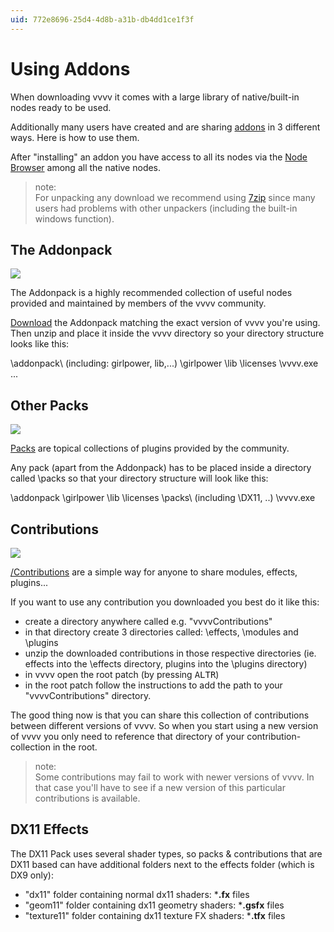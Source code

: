 ```yaml
---
uid: 772e8696-25d4-4d8b-a31b-db4dd1ce1f3f
---
```


# Using Addons

When downloading vvvv it comes with a large library of native/built-in nodes ready to be used.   

Additionally many users have created and are sharing [addons](xref:e1161303-b566-408c-86f2-1cf6cb8137b7) in 3 different ways. Here is how to use them.  

After "installing" an addon you have access to all its nodes via the [Node Browser](xref:eeb8526d-0085-4219-a138-32ac397853f1) among all the native nodes.   



>note:  
For unpacking any download we recommend using <a href="http://www.7-zip.org/" class="extURL" target="_blank">7zip</a> since many users had problems with other unpackers (including the built-in windows function).  
  



## The Addonpack

![](~/img/Addons_Addonpack2.png "")   


The Addonpack is a highly recommended collection of useful nodes provided and maintained by members of the vvvv community.   

[Download](https://vvvv.org/downloads) the Addonpack matching the exact version of vvvv you're using. Then unzip and place it inside the vvvv directory so your directory structure looks like this:  

 \addonpack\ (including: girlpower, lib,...)
 \girlpower
 \lib
 \licenses
 \vvvv.exe
 ...


## Other Packs

![](~/img/Addons_Packs.png "")   


<a href="https://vvvv.org/contributions/7934/all" class="extURL" target="_blank">Packs</a> are topical collections of plugins provided by the community.   

Any pack (apart from the Addonpack) has to be placed inside a directory called \packs so that your directory structure will look like this:  

 \addonpack 
 \girlpower
 \lib
 \licenses
 \packs\ (including \DX11, ..)
 \vvvv.exe


## Contributions

![](~/img/Addons_Contribs.png "")   




[/Contributions](https://vvvv.org/Contributions) are a simple way for anyone to share modules, effects, plugins...   

If you want to use any contribution you downloaded you best do it like this:  
* create a directory anywhere called e.g. "vvvvContributions"  
* in that directory create 3 directories called: \effects, \modules and \plugins   
* unzip the downloaded contributions in those respective directories (ie. effects into the \effects directory, plugins into the \plugins directory)  
* in vvvv open the root patch (by pressing <span class="keyseq"><kbd>ALT</kbd><kbd>R</kbd></span>)  
* in the root patch follow the instructions to add the path to your "vvvvContributions" directory.   

The good thing now is that you can share this collection of contributions between different versions of vvvv. So when you start using a new version of vvvv you only need to reference that directory of your contribution-collection in the root.   
>note:  
Some contributions may fail to work with newer versions of vvvv. In that case you'll have to see if a new version of this particular contributions is available.  
  


## DX11 Effects


The DX11 Pack uses several shader types, so packs & contributions that are DX11 based can have additional folders next to the effects folder (which is DX9 only):  
* "dx11" folder containing normal dx11 shaders: ***.fx** files  
* "geom11" folder containing dx11 geometry shaders: ***.gsfx** files  
* "texture11" folder containing dx11 texture FX shaders: ***.tfx** files  
